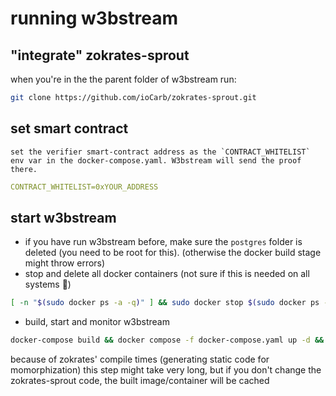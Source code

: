 # running w3bstream

## "integrate" zokrates-sprout

when you're in the the parent folder of w3bstream run:

```bash
git clone https://github.com/ioCarb/zokrates-sprout.git
```

## set smart contract

	set the verifier smart-contract address as the `CONTRACT_WHITELIST` env var in the docker-compose.yaml. W3bstream will send the proof there.

```yaml
CONTRACT_WHITELIST=0xYOUR_ADDRESS
```

## start w3bstream

- if you have run w3bstream before, make sure the `postgres` folder is deleted (you need to be root for this). (otherwise the docker build stage might throw errors)
- stop and delete all docker containers (not sure if this is needed on all systems 🤷)

```bash
[ -n "$(sudo docker ps -a -q)" ] && sudo docker stop $(sudo docker ps -a -q) || echo "No containers to stop" && [ -n "$(sudo docker ps -a -q)" ] && sudo docker rm $(sudo docker ps -a -q) || echo "No containers to remove"
```

- build, start and monitor w3bstream
    

```bash
docker-compose build && docker compose -f docker-compose.yaml up -d && docker-compose logs -f coordinator sequencer prover zokrates
```
    
because of zokrates' compile times (generating static code for momorphization) this step might take very long, but if you don't change the zokrates-sprout code, the built image/container will be cached

